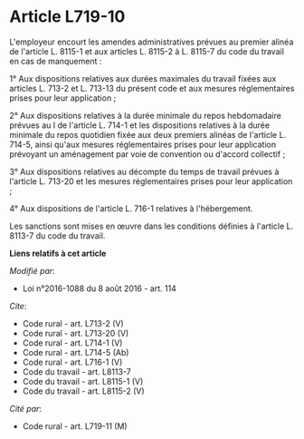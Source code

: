 # Article L719-10

L'employeur encourt les amendes administratives prévues au premier alinéa de l'article L. 8115-1 et aux articles L. 8115-2 à
L. 8115-7 du code du travail en cas de manquement : 

1° Aux dispositions relatives aux durées maximales du travail fixées aux articles L. 713-2 et L. 713-13 du présent code et
aux mesures réglementaires prises pour leur application ; 

2° Aux dispositions relatives à la durée minimale du repos hebdomadaire prévues au I de l'article L. 714-1 et les
dispositions relatives à la durée minimale du repos quotidien fixée aux deux premiers alinéas de l'article L. 714-5, ainsi
qu'aux mesures réglementaires prises pour leur application prévoyant un aménagement par voie de convention ou d'accord
collectif ; 

3° Aux dispositions relatives au décompte du temps de travail prévues à l'article L. 713-20 et les mesures réglementaires
prises pour leur application ; 

4° Aux dispositions de l'article L. 716-1 relatives à l'hébergement. 

Les sanctions sont mises en œuvre dans les conditions définies à l'article L. 8113-7 du code du travail.

**Liens relatifs à cet article**

_Modifié par_:

  - Loi n°2016-1088 du 8 août 2016 - art. 114

_Cite_:

  - Code rural - art. L713-2 (V)
  - Code rural - art. L713-20 (V)
  - Code rural - art. L714-1 (V)
  - Code rural - art. L714-5 (Ab)
  - Code rural - art. L716-1 (V)
  - Code du travail - art. L8113-7
  - Code du travail - art. L8115-1 (V)
  - Code du travail - art. L8115-2 (V)

_Cité par_:

  - Code rural - art. L719-11 (M)
